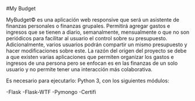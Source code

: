 #My Budget

MyBudget© es una aplicación web responsive que será un asistente de finanzas personales o finanzas grupales. Permitirá agregar gastos e ingresos que se tienen a diario, semanalmente, mensualmente o que no son periódicos para facilitar al usuario el control sobre su presupuesto. Adicionalmente, varios usuarios podrán compartir un mismo presupuesto y hacer modificaciones sobre este. La razón del origen del proyecto se debe a que existen varias aplicaciones que permiten organizar los gastos e ingresos de una persona pero se enfocan es en las finanzas de un solo usuario y no permite tener una interacción más colaborativa. 




Es necesario para ejecutarlo:
Python 3, con los siguientes módulos:

-Flask
-Flask-WTF
-Pymongo
-Certifi